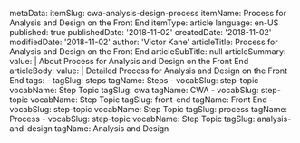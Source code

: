metaData:
    itemSlug: cwa-analysis-design-process
    itemName: Process for Analysis and Design on the Front End
    itemType: article
    language: en-US
    published: true
    publishedDate: '2018-11-02'
    createdDate: '2018-11-02'
    modifiedDate: '2018-11-02'
author: 'Victor Kane'
articleTitle: Process for Analysis and Design on the Front End
articleSubTitle: null
articleSummary:
    value: |
        About Process for Analysis and Design on the Front End
articleBody:
    value: |
        Detailed Process for Analysis and Design on the Front End
tags:
    - tagSlug: steps
      tagName: Steps
    - vocabSlug: step-topic
      vocabName: Step Topic
      tagSlug: cwa
      tagName: CWA
    - vocabSlug: step-topic
      vocabName: Step Topic
      tagSlug: front-end
      tagName: Front End
    - vocabSlug: step-topic
      vocabName: Step Topic
      tagSlug: process
      tagName: Process
    - vocabSlug: step-topic
      vocabName: Step Topic
      tagSlug: analysis-and-design
      tagName: Analysis and Design
